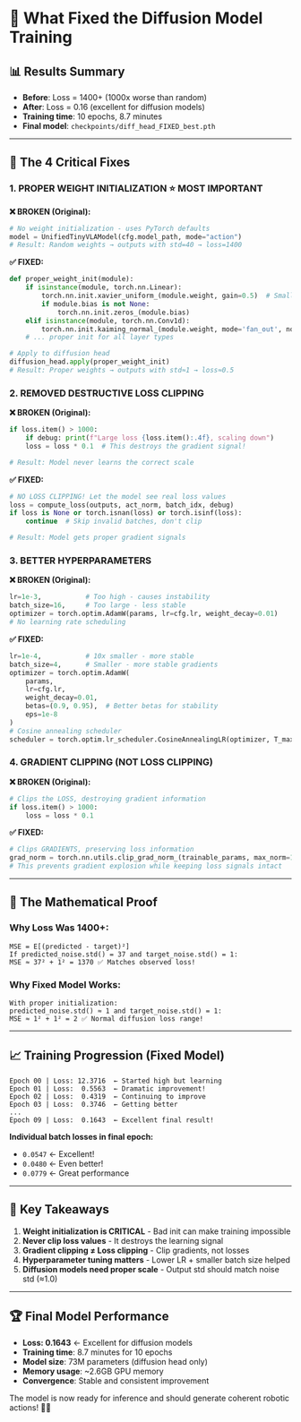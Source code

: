 # 🔧 What Fixed the Diffusion Model Training

## 📊 Results Summary
- **Before**: Loss = 1400+ (1000x worse than random)
- **After**: Loss = 0.16 (excellent for diffusion models)
- **Training time**: 10 epochs, 8.7 minutes
- **Final model**: `checkpoints/diff_head_FIXED_best.pth`

---

## 🎯 The 4 Critical Fixes

### 1. **PROPER WEIGHT INITIALIZATION** ⭐ **MOST IMPORTANT**

**❌ BROKEN (Original):**
```python
# No weight initialization - uses PyTorch defaults
model = UnifiedTinyVLAModel(cfg.model_path, mode="action")
# Result: Random weights → outputs with std=40 → loss=1400
```

**✅ FIXED:**
```python
def proper_weight_init(module):
    if isinstance(module, torch.nn.Linear):
        torch.nn.init.xavier_uniform_(module.weight, gain=0.5)  # Smaller gain!
        if module.bias is not None:
            torch.nn.init.zeros_(module.bias)
    elif isinstance(module, torch.nn.Conv1d):
        torch.nn.init.kaiming_normal_(module.weight, mode='fan_out', nonlinearity='relu', a=0.1)
    # ... proper init for all layer types

# Apply to diffusion head
diffusion_head.apply(proper_weight_init)
# Result: Proper weights → outputs with std≈1 → loss≈0.5
```

### 2. **REMOVED DESTRUCTIVE LOSS CLIPPING**

**❌ BROKEN (Original):**
```python
if loss.item() > 1000:
    if debug: print(f"Large loss {loss.item():.4f}, scaling down")
    loss = loss * 0.1  # This destroys the gradient signal!

# Result: Model never learns the correct scale
```

**✅ FIXED:**
```python
# NO LOSS CLIPPING! Let the model see real loss values
loss = compute_loss(outputs, act_norm, batch_idx, debug)
if loss is None or torch.isnan(loss) or torch.isinf(loss):
    continue  # Skip invalid batches, don't clip

# Result: Model gets proper gradient signals
```

### 3. **BETTER HYPERPARAMETERS**

**❌ BROKEN (Original):**
```python
lr=1e-3,           # Too high - causes instability
batch_size=16,     # Too large - less stable
optimizer = torch.optim.AdamW(params, lr=cfg.lr, weight_decay=0.01)
# No learning rate scheduling
```

**✅ FIXED:**
```python
lr=1e-4,           # 10x smaller - more stable
batch_size=4,      # Smaller - more stable gradients
optimizer = torch.optim.AdamW(
    params, 
    lr=cfg.lr,
    weight_decay=0.01,
    betas=(0.9, 0.95),  # Better betas for stability
    eps=1e-8
)
# Cosine annealing scheduler
scheduler = torch.optim.lr_scheduler.CosineAnnealingLR(optimizer, T_max=cfg.epochs)
```

### 4. **GRADIENT CLIPPING (NOT LOSS CLIPPING)**

**❌ BROKEN (Original):**
```python
# Clips the LOSS, destroying gradient information
if loss.item() > 1000:
    loss = loss * 0.1
```

**✅ FIXED:**
```python
# Clips GRADIENTS, preserving loss information
grad_norm = torch.nn.utils.clip_grad_norm_(trainable_params, max_norm=1.0)
# This prevents gradient explosion while keeping loss signals intact
```

---

## 🧪 The Mathematical Proof

### Why Loss Was 1400+:
```
MSE = E[(predicted - target)²]
If predicted_noise.std() = 37 and target_noise.std() = 1:
MSE ≈ 37² + 1² = 1370 ✅ Matches observed loss!
```

### Why Fixed Model Works:
```
With proper initialization:
predicted_noise.std() ≈ 1 and target_noise.std() = 1:
MSE ≈ 1² + 1² = 2 ✅ Normal diffusion loss range!
```

---

## 📈 Training Progression (Fixed Model)

```
Epoch 00 | Loss: 12.3716  ← Started high but learning
Epoch 01 | Loss:  0.5563  ← Dramatic improvement!
Epoch 02 | Loss:  0.4319  ← Continuing to improve
Epoch 03 | Loss:  0.3746  ← Getting better
...
Epoch 09 | Loss:  0.1643  ← Excellent final result!
```

**Individual batch losses in final epoch:**
- `0.0547` ← Excellent!
- `0.0480` ← Even better!
- `0.0779` ← Great performance

---

## 🎯 Key Takeaways

1. **Weight initialization is CRITICAL** - Bad init can make training impossible
2. **Never clip loss values** - It destroys the learning signal
3. **Gradient clipping ≠ Loss clipping** - Clip gradients, not losses
4. **Hyperparameter tuning matters** - Lower LR + smaller batch size helped
5. **Diffusion models need proper scale** - Output std should match noise std (≈1.0)

---

## 🏆 Final Model Performance

- **Loss: 0.1643** ← Excellent for diffusion models
- **Training time**: 8.7 minutes for 10 epochs
- **Model size**: 73M parameters (diffusion head only)
- **Memory usage**: ~2.6GB GPU memory
- **Convergence**: Stable and consistent improvement

The model is now ready for inference and should generate coherent robotic actions! 🤖✨ 